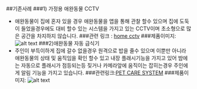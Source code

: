 ##기존사례
###1) 가정용 애완동물 CCTV
- 애완동물이 집에 혼자 있을 경우 애완동물을 앱을 통해 관찰 할수  있으며 집에 도둑이 들었을경우에도 대비 할수 있는 시스템을 가지고 있는 CCTV이며 초소형으로 많은 공간을 차지하지 않습니다.
###관련 링크 : [home cctv](http://blog.daum.net/tinghao888/1064)
###제품이미지:
![alt text](http://cfile232.uf.daum.net/image/25152D41580DE2C7289287)
###2)애완동물  자동 급식기
- 주인이 부득이하게 집에 갈수 없을경우 원격으로 밥을 줄수 있으며 이뿐만 아니라 애완동물의 상태 및 움직임을 확인 할수 있고 내장 플래시기능을 가지고 있어 밤에는 자동으로 플래시가 점등되는등 짖거나 카메라앞에 움직이는 잡히는경우 주인에게 알림 기능을 가지고 있습니다.
###관련링크:[PET CARE SYSTEM](http://www.nemopan.com/7661262)
###제품이미지:
![alt text](http://www.nemopan.com/files/attach/images/2580/262/661/007/%EC%9E%90%EB%8F%99%EA%B8%89%EC%8B%9D%EA%B8%B0-%ED%8E%AB%EC%8A%A4%ED%85%8C%EC%9D%B4%EC%85%98.jpg)